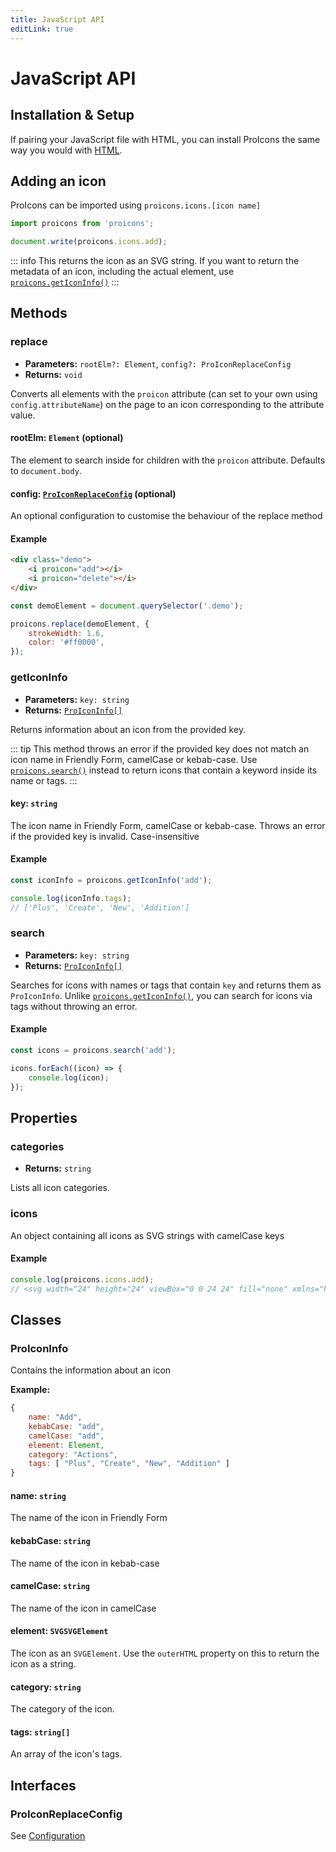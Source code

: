 ```yaml
---
title: JavaScript API
editLink: true
---
```

# JavaScript API

## Installation & Setup
<!--@include: ../introduction/installation.md#install-node-->

If pairing your JavaScript file with HTML, you can install ProIcons the same way you would with [HTML](../introduction/installation.md#html).

## Adding an icon

ProIcons can be imported using `proicons.icons.[icon name]`

```javascript
import proicons from 'proicons';

document.write(proicons.icons.add);
```

::: info
This returns the icon as an SVG string. If you want to return the metadata of an icon, including the actual element, use [`proicons.getIconInfo()`]()
:::

## Methods

### replace
* **Parameters:** `rootElm?: Element`, `config?: ProIconReplaceConfig`
* **Returns:** `void`

Converts all elements with the `proicon` attribute (can set to your own using `config.attributeName`) on the page to an icon corresponding to the attribute value.

#### rootElm: `Element` (optional)

The element to search inside for children with the `proicon` attribute. Defaults to `document.body`.

#### config: [`ProIconReplaceConfig`](./configuration) (optional)

An optional configuration to customise the behaviour of the replace method

#### Example

```html
<div class="demo">
    <i proicon="add"></i>
    <i proicon="delete"></i>
</div>
```
```javascript
const demoElement = document.querySelector('.demo');

proicons.replace(demoElement, {
    strokeWidth: 1.6,
    color: '#ff0000',
});
```

### getIconInfo
* **Parameters:** `key: string`
* **Returns:** [`ProIconInfo[]`](./javascript-api.md#proiconinfo)

Returns information about an icon from the provided key.

::: tip
This method throws an error if the provided key does not match an icon name in Friendly Form, camelCase or kebab-case. Use [`proicons.search()`](#search) instead to return icons that contain a keyword inside its name or tags.
:::

#### key: `string`

The icon name in Friendly Form, camelCase or kebab-case. Throws an error if the provided key is invalid. Case-insensitive

#### Example

```javascript
const iconInfo = proicons.getIconInfo('add');

console.log(iconInfo.tags);
// ['Plus', 'Create', 'New', 'Addition']
```

### search
* **Parameters:** `key: string`
* **Returns:** [`ProIconInfo[]`](./javascript-api.md#proiconinfo)

Searches for icons with names or tags that contain `key` and returns them as `ProIconInfo`. Unlike [`proicons.getIconInfo()`](#geticoninfo), you can search for icons via tags without throwing an error.

#### Example

```javascript
const icons = proicons.search('add');

icons.forEach((icon) => {
    console.log(icon);
});
```
## Properties

### categories
* **Returns:** `string`

Lists all icon categories.

### icons

An object containing all icons as SVG strings with camelCase keys

#### Example

```javascript
console.log(proicons.icons.add);
// <svg width="24" height="24" viewBox="0 0 24 24" fill="none" xmlns="http://www.w3.org/2000/svg"><path d="M4 12H12M12 12L20 12M12 12V4M12 12L12 20" stroke="currentColor" stroke-width="1.5" stroke-linecap="round" stroke-linejoin="round"/></svg>
```

## Classes

### ProIconInfo

Contains the information about an icon

**Example:**

```javascript
{
    name: "Add",
    kebabCase: "add",
    camelCase: "add",
    element: Element,
    category: "Actions",
    tags: [ "Plus", "Create", "New", "Addition" ]
}
```

#### name: `string`

The name of the icon in Friendly Form

#### kebabCase: `string`

The name of the icon in kebab-case

#### camelCase: `string`

The name of the icon in camelCase

#### element: `SVGSVGElement`

The icon as an `SVGElement`. Use the `outerHTML` property on this to return the icon as a string.

#### category: `string`

The category of the icon.

#### tags: `string[]`

An array of the icon's tags.

## Interfaces 
### ProIconReplaceConfig

See [Configuration](./configuration)
